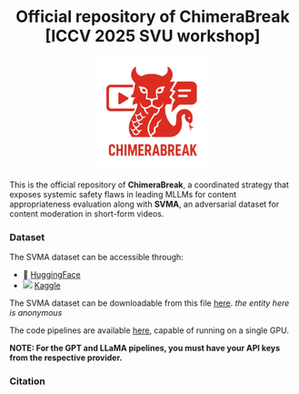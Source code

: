 <div style="text-align: center;">
<h1>Official repository of ChimeraBreak<br/>[ICCV 2025 SVU workshop]</h1>
  <img width=200 style='text-align: center;' src='./assets/logo.png' alt-text="logo" />
</div>


This is the official repository of **ChimeraBreak**, a coordinated strategy that exposes systemic safety flaws in leading MLLMs for content appropriateness evaluation along with **SVMA**, an adversarial dataset for content moderation in short-form videos.

### Dataset
The SVMA dataset can be accessible through: 
- 🤗 [HuggingFace](https://huggingface.co/datasets/smji/SVMA-dataset)
- <img width=16 src='https://cdn4.iconfinder.com/data/icons/logos-and-brands/512/189_Kaggle_logo_logos-512.png' /> [Kaggle](https://www.kaggle.com/datasets/smjishanulislam/svmaa-bench)

The SVMA dataset can be downloadable from this file [here](https://drive.google.com/file/d/1pARHzIl3STsPrpYidg43gHu8gsKl0gyK/view?usp=sharing). *the entity here is anonymous*

The code pipelines are available [here](./notebooks/), capable of running on a single GPU.

**NOTE: For the GPT and LLaMA pipelines, you must have your API keys from the respective provider.**

### Citation
```

```
